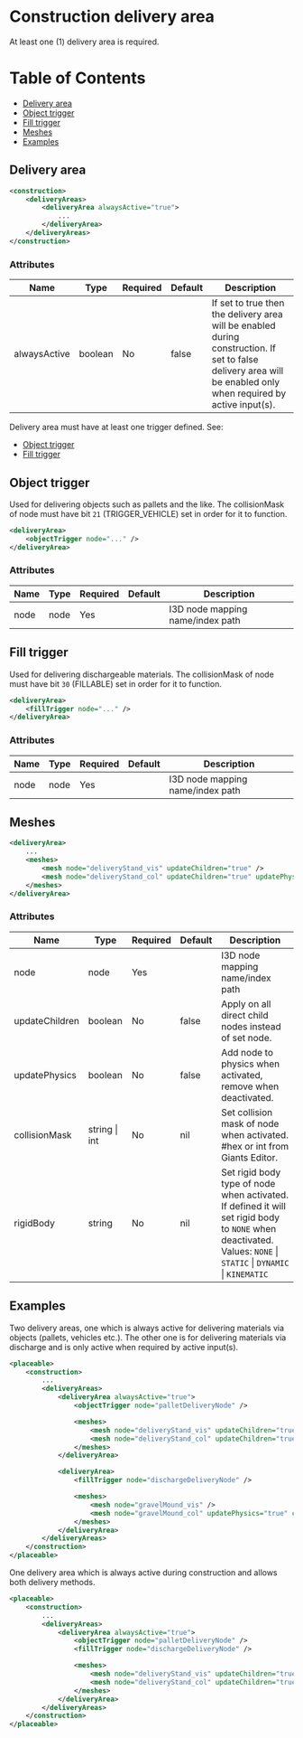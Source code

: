 # Construction delivery area

At least one (1) delivery area is required.

# Table of Contents

- [Delivery area](#delivery-area)
- [Object trigger](#object-trigger)
- [Fill trigger](#fill-trigger)
- [Meshes](#meshes)
- [Examples](#examples)


## Delivery area

```xml
<construction>
    <deliveryAreas>
        <deliveryArea alwaysActive="true">
            ...
        </deliveryArea>
    </deliveryAreas>
</construction>
```

### Attributes

| Name            | Type   | Required | Default | Description                             |
|-----------------|--------|----------|---------|-----------------------------------------|
| alwaysActive    | boolean | No | false | If set to true then the delivery area will be enabled during construction. If set to false delivery area will be enabled only when required by active input(s). |

Delivery area must have at least one trigger defined.
See:
- [Object trigger](#object-trigger)
- [Fill trigger](#fill-trigger)

## Object trigger

Used for delivering objects such as pallets and the like. The collisionMask of node must have bit ```21``` (TRIGGER_VEHICLE) set in order for it to function.

```xml
<deliveryArea>
    <objectTrigger node="..." />
</deliveryArea>
```

### Attributes

| Name            | Type   | Required | Default | Description                             |
|-----------------|--------|----------|---------|-----------------------------------------|
| node            | node   | Yes      |         | I3D node mapping name/index path        |

## Fill trigger

Used for delivering dischargeable materials. The collisionMask of node must have bit ```30``` (FILLABLE) set in order for it to function.

```xml
<deliveryArea>
    <fillTrigger node="..." />
</deliveryArea>
```

### Attributes
| Name            | Type   | Required | Default | Description                             |
|-----------------|--------|----------|---------|-----------------------------------------|
| node            | node   | Yes      |         | I3D node mapping name/index path        |

## Meshes

```xml
<deliveryArea>
    ...
    <meshes>
        <mesh node="deliveryStand_vis" updateChildren="true" />
        <mesh node="deliveryStand_col" updateChildren="true" updatePhysics="true" collisionMask="#ff" />
    </meshes>
</deliveryArea>
```

### Attributes
| Name            | Type   | Required | Default | Description                             |
|-----------------|--------|----------|---------|-----------------------------------------|
| node            | node   | Yes      |         | I3D node mapping name/index path        |
| updateChildren | boolean | No | false | Apply on all direct child nodes instead of set node. |
| updatePhysics | boolean | No | false | Add node to physics when activated, remove when deactivated. |
| collisionMask | string \| int | No | nil | Set collision mask of node when activated. #hex or int from Giants Editor. |
| rigidBody | string | No | nil | Set rigid body type of node when activated. If defined it will set rigid body to ```NONE``` when deactivated. Values: ```NONE``` \| ```STATIC``` \| ```DYNAMIC``` \| ```KINEMATIC```


## Examples

Two delivery areas, one which is always active for delivering materials via objects (pallets, vehicles etc.).
The other one is for delivering materials via discharge and is only active when required by active input(s).

```xml
<placeable>
    <construction>
        ...
        <deliveryAreas>
            <deliveryArea alwaysActive="true">
                <objectTrigger node="palletDeliveryNode" />

                <meshes>
                    <mesh node="deliveryStand_vis" updateChildren="true" />
                    <mesh node="deliveryStand_col" updateChildren="true" updatePhysics="true" collisionMask="#ff">
                </meshes>
            </deliveryArea>

            <deliveryArea>
                <fillTrigger node="dischargeDeliveryNode" />

                <meshes>
                    <mesh node="gravelMound_vis" />
                    <mesh node="gravelMound_col" updatePhysics="true" collisionMask="#ff">
                </meshes>
            </deliveryArea>
        </deliveryAreas>
    </construction>
</placeable>
```

One delivery area which is always active during construction and allows both delivery methods.

```xml
<placeable>
    <construction>
        ...
        <deliveryAreas>
            <deliveryArea alwaysActive="true">
                <objectTrigger node="palletDeliveryNode" />
                <fillTrigger node="dischargeDeliveryNode" />

                <meshes>
                    <mesh node="deliveryStand_vis" updateChildren="true" />
                    <mesh node="deliveryStand_col" updateChildren="true" updatePhysics="true" collisionMask="#ff">
                </meshes>
            </deliveryArea>
        </deliveryAreas>
    </construction>
</placeable>
```